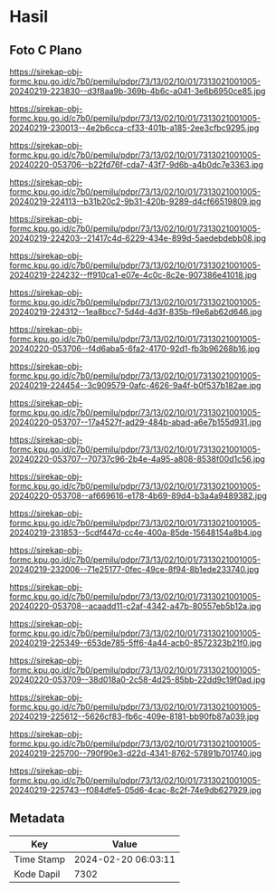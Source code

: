 # Hasil

## Foto C Plano

https://sirekap-obj-formc.kpu.go.id/c7b0/pemilu/pdpr/73/13/02/10/01/7313021001005-20240219-223830--d3f8aa9b-369b-4b6c-a041-3e6b6950ce85.jpg

https://sirekap-obj-formc.kpu.go.id/c7b0/pemilu/pdpr/73/13/02/10/01/7313021001005-20240219-230013--4e2b6cca-cf33-401b-a185-2ee3cfbc9295.jpg

https://sirekap-obj-formc.kpu.go.id/c7b0/pemilu/pdpr/73/13/02/10/01/7313021001005-20240220-053706--b22fd76f-cda7-43f7-9d6b-a4b0dc7e3363.jpg

https://sirekap-obj-formc.kpu.go.id/c7b0/pemilu/pdpr/73/13/02/10/01/7313021001005-20240219-224113--b31b20c2-9b31-420b-9289-d4cf66519809.jpg

https://sirekap-obj-formc.kpu.go.id/c7b0/pemilu/pdpr/73/13/02/10/01/7313021001005-20240219-224203--21417c4d-6229-434e-899d-5aedebdebb08.jpg

https://sirekap-obj-formc.kpu.go.id/c7b0/pemilu/pdpr/73/13/02/10/01/7313021001005-20240219-224232--ff910ca1-e07e-4c0c-8c2e-907386e41018.jpg

https://sirekap-obj-formc.kpu.go.id/c7b0/pemilu/pdpr/73/13/02/10/01/7313021001005-20240219-224312--1ea8bcc7-5d4d-4d3f-835b-f9e6ab62d646.jpg

https://sirekap-obj-formc.kpu.go.id/c7b0/pemilu/pdpr/73/13/02/10/01/7313021001005-20240220-053706--f4d6aba5-6fa2-4170-92d1-fb3b96268b16.jpg

https://sirekap-obj-formc.kpu.go.id/c7b0/pemilu/pdpr/73/13/02/10/01/7313021001005-20240219-224454--3c909579-0afc-4626-9a4f-b0f537b182ae.jpg

https://sirekap-obj-formc.kpu.go.id/c7b0/pemilu/pdpr/73/13/02/10/01/7313021001005-20240220-053707--17a4527f-ad29-484b-abad-a6e7b155d931.jpg

https://sirekap-obj-formc.kpu.go.id/c7b0/pemilu/pdpr/73/13/02/10/01/7313021001005-20240220-053707--70737c96-2b4e-4a95-a808-8538f00d1c56.jpg

https://sirekap-obj-formc.kpu.go.id/c7b0/pemilu/pdpr/73/13/02/10/01/7313021001005-20240220-053708--af669616-e178-4b69-89d4-b3a4a9489382.jpg

https://sirekap-obj-formc.kpu.go.id/c7b0/pemilu/pdpr/73/13/02/10/01/7313021001005-20240219-231853--5cdf447d-cc4e-400a-85de-15648154a8b4.jpg

https://sirekap-obj-formc.kpu.go.id/c7b0/pemilu/pdpr/73/13/02/10/01/7313021001005-20240219-232006--71e25177-0fec-49ce-8f94-8b1ede233740.jpg

https://sirekap-obj-formc.kpu.go.id/c7b0/pemilu/pdpr/73/13/02/10/01/7313021001005-20240220-053708--acaadd11-c2af-4342-a47b-80557eb5b12a.jpg

https://sirekap-obj-formc.kpu.go.id/c7b0/pemilu/pdpr/73/13/02/10/01/7313021001005-20240219-225349--653de785-5ff6-4a44-acb0-8572323b21f0.jpg

https://sirekap-obj-formc.kpu.go.id/c7b0/pemilu/pdpr/73/13/02/10/01/7313021001005-20240220-053709--38d018a0-2c58-4d25-85bb-22dd9c19f0ad.jpg

https://sirekap-obj-formc.kpu.go.id/c7b0/pemilu/pdpr/73/13/02/10/01/7313021001005-20240219-225612--5626cf83-fb6c-409e-8181-bb90fb87a039.jpg

https://sirekap-obj-formc.kpu.go.id/c7b0/pemilu/pdpr/73/13/02/10/01/7313021001005-20240219-225700--790f90e3-d22d-4341-8762-57891b701740.jpg

https://sirekap-obj-formc.kpu.go.id/c7b0/pemilu/pdpr/73/13/02/10/01/7313021001005-20240219-225743--f084dfe5-05d6-4cac-8c2f-74e9db627929.jpg


## Metadata

| Key        | Value               |
| ---------- | ------------------- |
| Time Stamp | 2024-02-20 06:03:11 |
| Kode Dapil | 7302                |



